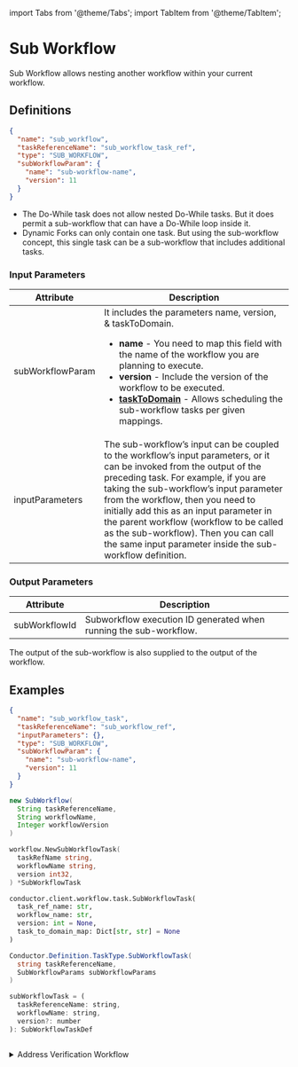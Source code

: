 import Tabs from '@theme/Tabs';
import TabItem from '@theme/TabItem';

# Sub Workflow

Sub Workflow allows nesting another workflow within your current workflow. 

## Definitions

```json
{
  "name": "sub_workflow",
  "taskReferenceName": "sub_workflow_task_ref",
  "type": "SUB_WORKFLOW",
  "subWorkflowParam": {
    "name": "sub-workflow-name",
    "version": 11
  }
}
```
* The Do-While task does not allow nested Do-While tasks. But it does permit a sub-workflow that can have a Do-While loop inside it.
* Dynamic Forks can only contain one task. But using the sub-workflow concept, this single task can be a sub-workflow that includes additional tasks.

### Input Parameters

| Attribute        | Description                                                                                                                                                                                                                                                                                                                                                                                                                               |
| ---------------- | ----------------------------------------------------------------------------------------------------------------------------------------------------------------------------------------------------------------------------------------------------------------------------------------------------------------------------------------------------------------------------------------------------------------------------------------- |
| subWorkflowParam | It includes the parameters name, version, & taskToDomain. <ul><li>**name** - You need to map this field with the name of the workflow you are planning to execute.</li><li>**version** - Include the version of the workflow to be executed.</li><li>**[taskToDomain](/content/guides/task-to-domain)** - Allows scheduling the sub-workflow tasks per given mappings.</li></ul>                                |
| inputParameters  | The sub-workflow’s input can be coupled to the workflow’s input parameters, or it can be invoked from the output of the preceding task. For example, if you are taking the sub-workflow’s input parameter from the workflow, then you need to initially add this as an input parameter in the parent workflow (workflow to be called as the sub-workflow). Then you can call the same input parameter inside the sub-workflow definition. |

### Output Parameters

| Attribute     | Description                                                       |
| ------------- | ----------------------------------------------------------------- |
| subWorkflowId | Subworkflow execution ID generated when running the sub-workflow. |

The output of the sub-workflow is also supplied to the output of the workflow.

## Examples​

<Tabs>
<TabItem value="UI" label="UI">
</TabItem>
<TabItem value="JSON" label="JSON">

```json
{
  "name": "sub_workflow_task",
  "taskReferenceName": "sub_workflow_ref",
  "inputParameters": {},
  "type": "SUB_WORKFLOW",
  "subWorkflowParam": {
    "name": "sub-workflow-name",
    "version": 11
  }
}
```

</TabItem>
<TabItem value="Java" label="Java">

```java
new SubWorkflow(
  String taskReferenceName, 
  String workflowName, 
  Integer workflowVersion
)
```

</TabItem>
<TabItem value="Golang" label="Golang">

```go
workflow.NewSubWorkflowTask(
  taskRefName string, 
  workflowName string, 
  version int32,
) *SubWorkflowTask
```

</TabItem>
<TabItem value="Python" label="Python">

```python
conductor.client.workflow.task.SubWorkflowTask(
  task_ref_name: str, 
  workflow_name: str, 
  version: int = None, 
  task_to_domain_map: Dict[str, str] = None
)
```

</TabItem>
<TabItem value="CSharp" label="CSharp">

```csharp
Conductor.Definition.TaskType.SubWorkflowTask(
  string taskReferenceName, 
  SubWorkflowParams subWorkflowParams
)
```

</TabItem>
<TabItem value="Javascript" label="Javascript">

```javascript
subWorkflowTask = (
  taskReferenceName: string,
  workflowName: string,
  version?: number 
): SubWorkflowTaskDef
```

</TabItem>
<TabItem value="Clojure" label="Clojure">

<!-- Todo: @gardusig -->
```clojure

```

</TabItem>
</Tabs>

<details><summary>Address Verification Workflow</summary>
<p>
Imagine that you have created an address verification workflow:

<p align="center"><img src="/content/img/postage_rate_workflow.png" alt="example workflow" width="400" style={{paddingBottom: 40, paddingTop: 40}} /></p>

If you wanted to add this functionality to another workflow, it would be possible to copy all 201 lines of JSON and insert them into your workflow. However, any updates made by your colleague will not be reflected in your workflow, i.e., you have a "frozen in time" version of the code.
Instead, you can call the existing workflow as a SUB_WORKFLOW task.

```json
{
  "name": "postage_rate_subworkflow",
  "taskReferenceName": "postage_rate_subworkflow_ref",
  "inputParameters": {},
  "type": "SUB_WORKFLOW",
  "decisionCases": {},
  "defaultCase": [],
  "forkTasks": [],
  "startDelay": 0,
  "subWorkflowParam": {
    "name": "shipping_rate",
    "version": 1
  },
}
```

<p align="center"><img src="/content/img/subworkflow_in_action.png" alt="example workflow with subworkflow" width="400" style={{paddingBottom: 40, paddingTop: 40}} /></p>

This makes your workflow more readable, with easier-to-edit JSON, and will update with the **postage_rate** workflow.
</p>
</details>
